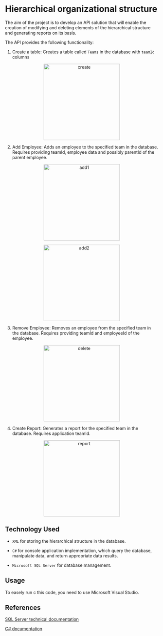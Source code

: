 # Hierarchical organizational structure

The aim of the project is to develop an API solution that will enable the creation of modifying and deleting elements of the hierarchical structure and generating reports on its basis.

The API provides the following functionality:

1. Create a table: Creates a table called `Teams` in the database with `teamId` columns
<p align="center">
  <img width="250" alt="create" src="https://github.com/dar144/Hierarchical-organizational-structure/assets/90532518/842c08ca-c318-4e88-8ad6-8a4e1fc17f19">
</p>

2. Add Employee: Adds an employee to the specified team in the database. Requires
providing teamId, employee data and possibly parentId of the parent employee.
<p align="center">
<img width="250" alt="add1" src="https://github.com/dar144/Hierarchical-organizational-structure/assets/90532518/661cd906-3e61-4dce-b0c8-564b6d14c08a">
</p>
<p align="center">
<img width="250" alt="add2" src="https://github.com/dar144/Hierarchical-organizational-structure/assets/90532518/0de9494e-44ea-4b9a-8f10-779482dbc693">
</p>

3. Remove Employee: Removes an employee from the specified team in the database. Requires
providing teamId and employeeId of the employee.
<p align="center">
<img width="250" alt="delete" src="https://github.com/dar144/Hierarchical-organizational-structure/assets/90532518/dffcc837-f928-4db6-b0fd-e5dca108be08">
</p>

4. Create Report: Generates a report for the specified team in the database.
Requires application teamId.
<p align="center">
  <img width="250" alt="report" src="https://github.com/dar144/Hierarchical-organizational-structure/assets/90532518/f7f21222-2576-400f-8a01-5dea6c315365">
</p>

## Technology Used

* `XML` for storing the hierarchical structure in the database.

* `C#` for console application implementation, which query the database, manipulate data, and return appropriate data results.

* `Microsoft SQL Server` for database management.

## Usage

To easely run c this code, you need to use Microsoft Visual Studio.


## References

[SQL Server technical documentation](https://nodejs.org/en/docs](https://learn.microsoft.com/en-us/sql/sql-server/?view=sql-server-ver16)https://learn.microsoft.com/en-us/sql/sql-server/?view=sql-server-ver16)

[C# documentation](https://getbootstrap.com/docs/3.4/css/](https://learn.microsoft.com/en-us/dotnet/csharp/)https://learn.microsoft.com/en-us/dotnet/csharp/)
